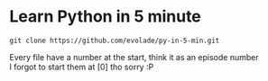 # Learn Python in 5 minute

```git clone https://github.com/evolade/py-in-5-min.git```

Every file have a number at the start, think it as an episode number  
I forgot to start them at [0] tho sorry :P

